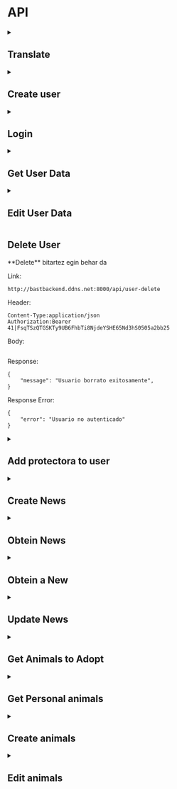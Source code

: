 # API
<details>
<summary> <h2> Translate </h2> </summary>

Link: 
```
http://bastbackend.ddns.net:8000/api/translations/keys
```
Header:
```
Content-Type:application/json
```
Body:
```
{
  "keys":[
    "title0",
    "descripcion0"
  ]
}
```
Response:
```
{
  "translations": {
    "descripcion0": {
      "es": "Seguro que sospechabas algo, pero la nariz de tu compa\u00f1ero peludo no solo es un detector infalible de chuches...",
      "eu": "Zerbait susmatzen zenuen, baina zure lagun iletsuaren sudurra ez da soilik goxokiak aurkitzeko detektagailu hutsa..."
    },
    "title0": {
      "es": "La nariz de tu perro es \u00fanica",
      "eu": "Zure txakurraren sudurra bakarra da"
    }
  }
}
```
Response Error:
```
{
  "message": "No translations found for the given keys"
}  
```
</details>

<details>
<summary> <h2> Create user </h2> </summary>
  
Link: 
```
http://bastbackend.ddns.net:8000/api/register
```
Header:
```
Content-Type:application/json
```
Body:
```
{
    "DNI": "123987",
    "name": "Guts",
    "secondName": "Alcon",
    "email": "guts@example.com",
    "password": "123maite",
    "password_confirmation": "123maite",
    "year": "2005-01-10",
    "img": "https://proba.com"
}

```
Response:
```
{
  "message": "Usuario creado exitosamente",
  "user": {
    "DNI": "1239878",
    "name": "Casca",
    "secondName": "Alcon",
    "email": "Casca@example.com",
    "year": "2010-10-10T00:00:00.000000Z",
    "id": 3
  }
}
```
Response Error:
```
{
  "message": "Datos incorrectos o incompletos.",
  "errors": {
    "DNI": [
      "The d n i has already been taken."
    ],
    "email": [
      "The email has already been taken."
    ]
  }
}
```
</details>




<details>
<summary> <h2> Login </h2> </summary>
  
Link: 
```
http://bastbackend.ddns.net:8000/api/login
```
Header:
```
Content-Type:application/json
```
Body:
```
{
  "email": "guts@example.com",
  "password": "123maite"
}
```
Response:
```
{
  "user": {
    "DNI": "12345678R",
    "name": "Manex",
    "secondName": "Aranzadi Ega\u00f1a",
    "email": "manex@zubiri.com",
    "year": "2005-01-10T00:00:00.000000Z",
    "rola": "erabiltzaile",
    "idProtektora": null
  },
  "token": "16|kFjHTrpajMNzVl3mFdxyolREya60S9Jr766ip9y0d582b690"
}
```
Response Error:
```
{
  "error": "Las credenciales proporcionadas son incorrectas."
}
```
</details>

<details>
    
<summary> <h2> Get User Data </h2> </summary>
Link: 
 
```
http://bastbackend.ddns.net:8000/api/user-data
```
Header:
```
Content-Type:application/json
Authorization:Bearer 41|FsqTSzQTGSKTy9UB6FhbTi8NjdeYSHE65Nd3hS0505a2bb25
```
Response:
```
{
    "user": {
        "id": 1,
        "DNI": "123456789A",
        "name": "Juan",
        "secondName": "Pérez",
        "email": "juan.perez@ejemplo.com",
        "year": "1990-05-20",
        "img": "http://urlimagen.com/imagen.jpg"
    },
    "animals": [
        {
            "id": 1,
            "name": "Fido",
            "type": "txakurra",
            "animalType": "Perro",
            "img": "http://urlimagen.com/fido.jpg",
            "bakuna": true,
            "gender": "Macho",
            "descripcion": "Perro muy amigable",
            "year": "2020",
            "losted": false,
            "noiztik": "2023-01-01",
            "userID": 1
        },
        {
            "id": 2,
            "name": "Mimi",
            "type": "katua",
            "animalType": "Gato",
            "img": "http://urlimagen.com/mimi.jpg",
            "bakuna": true,
            "gender": "Hembra",
            "descripcion": "Gato tranquilo",
            "year": "2019",
            "losted": false,
            "noiztik": "2022-12-01",
            "userID": 1
        }
    ]
}

```
Response Error:
```
{
        "error": "Usuario no autenticado"
}
```
</details>

<details>
    
<summary> <h2> Edit User Data </h2> </summary>
<p> **Put** bitartez egin behar da</p>
Link: 
 
```
http://bastbackend.ddns.net:8000/api/user-data-edit
```
Header:
```
Content-Type:application/json
Authorization:Bearer 41|FsqTSzQTGSKTy9UB6FhbTi8NjdeYSHE65Nd3hS0505a2bb25
```
Body:
```
{
    "DNI": "123456789B",
    "name": "Juan",
    "secondName": "García",
    "email": "juan.garcia@ejemplo.com",
    "password": "nuevaContraseña123",
    "year": "1991-06-15",
    "img": "http://urlimagen.com/nueva-imagen.jpg"
}
```
Response:
```
{
    "message": "Usuario actualizado exitosamente",
    "user": {
        "id": 1,
        "DNI": "123456789B",
        "name": "Juan",
        "secondName": "García",
        "email": "juan.garcia@ejemplo.com",
        "year": "1991-06-15",
        "img": "http://urlimagen.com/nueva-imagen.jpg"
    }
}


```
Response Error:
```
{
    "message": "Datos incorrectos o incompletos.",
    "errors": {
        "email": ["El correo electrónico ya está en uso."]
    }
}
{
    "message": "Ocurrió un error al actualizar los datos del usuario.",
    "error": "Error en la base de datos"
}

```
</details>

<summary> <h2> Delete User </h2> </summary>
<p> **Delete** bitartez egin behar da</p>
Link: 
 
```
http://bastbackend.ddns.net:8000/api/user-delete
```
Header:
```
Content-Type:application/json
Authorization:Bearer 41|FsqTSzQTGSKTy9UB6FhbTi8NjdeYSHE65Nd3hS0505a2bb25
```
Body:
```

```
Response:
```
{
    "message": "Usuario borrato exitosamente",
}
```
Response Error:
```
{
    "error": "Usuario no autenticado"
}

```
</details>

<details>
    
<summary> <h2> Add protectora to user </h2> </summary>
<p> **Put** bitartez egin behar da</p>
Link: 
 
```
http://bastbackend.ddns.net:8000/api/user-add-protectora
```
Header:
```
Content-Type:application/json
Authorization:Bearer 41|FsqTSzQTGSKTy9UB6FhbTi8NjdeYSHE65Nd3hS0505a2bb25
```
Body:
```
{
    "email": "usuario@example.com"
}
```
Response:
```
{
    "message": "Protector asignado exitosamente al usuario.",
    "user": {
        "id": 2,
        "email": "usuario@example.com",
        "idProtektora": 1,  // idProtektora asignado al usuario
        "created_at": "2025-01-10T12:34:56.000000Z",
        "updated_at": "2025-01-10T12:34:56.000000Z"
    }
}
```
Response Error:
```
{
    "message": "El email no existe."
}
{
    "message": "El usuario ya tiene asignada una protectora."
}
{
    "error": "El usuario no tiene asignada una protectora."
}
{
    "message": "Ocurrió un error al asignar la protectora al usuario.",
    "error": "Mensaje de error específico"
}

```
</details>

<details>
<summary> <h2> Create News </h2> </summary>
  
Link: 
```
http://bastbackend.ddns.net:8000/api/news
```
Header:
```
Content-Type:application/json
Authorization:Bearer 2|iUwrUrIzOilpvkowMLL8eLo08oPoTjrkwRdkOdMRf38052b7
```
Body:
```
{
  "titleES": "Título en Español",
  "titleEU": "Titulua euskaraz",
  "textES": "Este es el texto de la noticia en Español",
  "textEU": "Hau da euskarazko albistearen testua",
  "img": https://images.squarespace-cdn.com/content/v1/607f89e638219e13eee71b1e/1684821560422-SD5V37BAG28BURTLIXUQ/michael-sum-LEpfefQf4rU-unsplash.jpg
}
```
Response:
```
{
  "message": "Noticia creada con \u00e9xito",
  "news": {
    "protektora": 1,
    "updated_at": "2024-12-12T10:13:59.000000Z",
    "created_at": "2024-12-12T10:13:59.000000Z",
    "id": 5,
    "title": "title5",
    "text": "news5",
  "img": https://images.squarespace-cdn.com/content/v1/607f89e638219e13eee71b1e/1684821560422-SD5V37BAG28BURTLIXUQ/michael-sum-LEpfefQf4rU-unsplash.jpg
  }
}
```
Response Error:
```
{
  "error": "Las credenciales proporcionadas son incorrectas."
}
```
</details>

<details>
<summary> <h2> Obtein News </h2> </summary>
<p> **Get** bitartez egin behar da</p>
Link: 
<p>Protektora_id is optional</p>
    
```
http://bastbackend.ddns.net:8000/api/latest-news?count=5&offset=10&protektora_id=1
```
Header:
```
Content-Type:application/json
```
Response:
```
[
  {
    "id": 6,
    "text": "news6",
    "protektora": 1,
    "created_at": "2024-12-12T10:14:34.000000Z",
    "updated_at": "2024-12-12T10:14:34.000000Z",
    "title": "title6",
    "img": "url"
  },
  {
    "id": 5,
    "text": "news5",
    "protektora": 1,
    "created_at": "2024-12-12T10:13:59.000000Z",
    "updated_at": "2024-12-12T10:13:59.000000Z",
    "title": "title5",
    "img": "url"
  }
]
```
Response Error:
```
{
  "error": "Las credenciales proporcionadas son incorrectas."
}
```
</details>

<details>
<summary> <h2> Obtein a New </h2> </summary>
<p> **Get** bitartez egin behar da</p>
Link: 
<p>Protektora_id is optional</p>
    
```
http://bastbackend.ddns.net:8000/api/new-obtein/45
```
Header:
```
Content-Type:application/json
```
Response:
```
{
  "id": 45,
  "created_at": "2024-12-18T07:54:13.000000Z",
  "updated_at": "2024-12-18T07:54:13.000000Z",
  "img": "https:\/\/encrypted-tbn0.gstatic.com\/images?q=tbn:ANd9GcSO7bOfBsmhU_djVmxnh_aWU0oUSOYLY4RASg&s",
  "text_translations": [
    {
      "keyValue": "news45",
      "language": "es",
      "value": "La adopci\u00f3n de perros ha ganado popularidad en los \u00faltimos a\u00f1os, con un creciente n\u00famero de personas que eligen adoptar en lugar de comprar mascotas. Este cambio en la mentalidad "
    },
    {
      "keyValue": "news45",
      "language": "eu",
      "value": "Zakurren adopzioak ospea irabazi du azken urteetan, gero eta gehiago dira animaliak erostea baino adoptatzea aukeratzen duten pertsonak. Mentalitate honetan egon den aldaketa honek abandonatutako animalien kopurua"
    }
  ],
  "title_translations": [
    {
      "keyValue": "title45",
      "language": "es",
      "value": "Adopci\u00f3n de perros en lugar de compra: un cambio en la mentalidad"
    },
    {
      "keyValue": "title45",
      "language": "eu",
      "value": "Zakurren adopzioa erosketaren ordez: mentalitatean aldaketa bat"
    }
  ]
}
```
Response Error:
```
{
    "error": "Noticia no encontrada"
}

```
</details>

<details>
    
<summary> <h2> Update News </h2> </summary>
<p> **Put** bitartez egin behar da</p>
Link: 
 
```
http://bastbackend.ddns.net:8000/api/news/50
```
Header:
```
Content-Type:application/json
Authorization:Bearer 41|FsqTSzQTGSKTy9UB6FhbTi8NjdeYSHE65Nd3hS0505a2bb25
```
Body:
```
{
   "titleES": "Nuevo título en español",
   "titleEU": "Berriaren izenburua euskaraz",
   "textES": "Texto de la noticia en español.",
   "textEU": "Albistearen testua euskaraz111.",
   "img": "https://ejemplo.com/imagen.jpg"
 }
```
Response:
```
{
  "message": "Noticia actualizada con \u00e9xito",
  "news": {
    "id": 50,
    "text": "news50",
    "protektora": 1,
    "created_at": "2025-01-07T12:05:45.000000Z",
    "updated_at": "2025-01-07T12:45:04.000000Z",
    "title": "title50",
    "img": "https:\/\/ejemplo.com\/imagen.jpg"
  }
}
```
Response Error:
```
{
  "error": "Las credenciales proporcionadas son incorrectas."
}
```
</details>


<details>
    
<summary> <h2> Get Animals to Adopt </h2> </summary>
<p> **Get** bitartez egin behar da</p>
Link: 
 
```
http://bastbackend.ddns.net:8000/api/animals-adopt?limit=5&offset=0&protektora_id=123&type=txakurra
```
Header:
```
Content-Type:application/json
```
Response:
```
[
    {
        "id": 1,
        "name": "Fido",
        "etxekoAnimalia": true,
        "type": "txakurra",
        "animalType": "Dog",
        "img": null,
        "bakuna": 1,
        "gender": 1,
        "descripcion": "Friendly dog",
        "year": "2020-05-01 00:00:00",
        "losted": 0,
        "noiztik": "2025-01-01 00:00:00",
        "userID": 2,
        "protektora_id": 123
    },
    {
        "id": 2,
        "name": "Luna",
        "etxekoAnimalia": true,
        "type": "katua",
        "animalType": "Cat",
        "img": null,
        "bakuna": 1,
        "gender": 0,
        "descripcion": "Playful cat",
        "year": "2021-03-15 00:00:00",
        "losted": 0,
        "noiztik": "2025-01-01 00:00:00",
        "userID": 3,
        "protektora_id": 123
    }
]

```
Response Error:
```
{
    "message": "No animals found for the given criteria"
}
```
</details>

<details>
    
<summary> <h2> Get Personal animals </h2> </summary>
<p> **Get** bitartez egin behar da</p>
Link: 
 
```
http://bastbackend.ddns.net:8000/api/animals-personal?limit=5&offset=0&protektora_id=123&type=txakurra
```
Header:
```
Content-Type:application/json
Authorization:Bearer 41|FsqTSzQTGSKTy9UB6FhbTi8NjdeYSHE65Nd3hS0505a2bb25
```
Response:
```
[
    {
        "id": 1,
        "name": "Fido",
        "etxekoAnimalia": true,
        "type": "txakurra",
        "animalType": "Dog",
        "img": null,
        "bakuna": 1,
        "gender": 1,
        "descripcion": "Friendly dog",
        "year": "2020-05-01 00:00:00",
        "losted": 0,
        "noiztik": "2025-01-01 00:00:00",
        "userID": 2,
        "protektora_id": 123
    },
    {
        "id": 2,
        "name": "Luna",
        "etxekoAnimalia": true,
        "type": "katua",
        "animalType": "Cat",
        "img": null,
        "bakuna": 1,
        "gender": 0,
        "descripcion": "Playful cat",
        "year": "2021-03-15 00:00:00",
        "losted": 0,
        "noiztik": "2025-01-01 00:00:00",
        "userID": 3,
        "protektora_id": 123
    }
]

```
Response Error:
```
{
    "message": "No animals found for the given criteria"
}
```
</details>


<details>
    
<summary> <h2> Create animals </h2> </summary>
<p> **Post** bitartez egin behar da</p>
Link: 
 
```
http://bastbackend.ddns.net:8000/api/animals-create
```
Header:
```
Content-Type:application/json
Authorization:Bearer 41|FsqTSzQTGSKTy9UB6FhbTi8NjdeYSHE65Nd3hS0505a2bb25
```
Body:
```
{
    "id": 1,
    "name": "Fido",
    "etxekoAnimalia": true,
    "type": "txakurra",
    "animalType": "Pastor Alemán",
    "img": "http://url_del_imagen.com/fido.jpg",
    "bakuna": 1,
    "gender": 1,
    "descripcion": "Perro amigable y enérgico",
    "year": "2020-01-01",
    "losted": null,
    "noiztik": null,
    "userID": 5,
    "created_at": "2025-01-08 00:00:00",
    "updated_at": "2025-01-08 00:00:00"
}
```
Response:
```
Código 201: creado correctamente
```
Response Error:
```
{
        "error": "Usuario no autenticado"
}
```
</details>



<details>
    
<summary> <h2> Edit animals </h2> </summary>
<p> **Post** bitartez egin behar da</p>
Link: 
 
```
http://bastbackend.ddns.net:8000/api/animals-edit
```
Header:
```
Content-Type:application/json
Authorization:Bearer 41|FsqTSzQTGSKTy9UB6FhbTi8NjdeYSHE65Nd3hS0505a2bb25
```
Body:
```
{
  "id": 1,
  "name": "Max",
  "etxekoAnimalia": true,
  "type": "txakurra",
  "animalType": "Pastor Alemán",
  "img": "http://urlimagen.com/nueva-imagen.jpg",
  "bakuna": 2,
  "gender": 1,
  "descripcion": "Animal amigable y activo.",
  "year": "2020-05-10"
}

```
Response:
```
{
  "id": 1,
  "name": "Max",
  "etxekoAnimalia": true,
  "type": "txakurra",
  "animalType": "Pastor Alemán",
  "img": "http://urlimagen.com/nueva-imagen.jpg",
  "bakuna": 2,
  "gender": 1,
  "descripcion": "Animal amigable y activo.",
  "year": "2020-05-10",
  "losted": null,
  "noiztik": null,
  "userID": 2,
  "protektora_id": 5
}

```
Response Error:
```
{
  "error": "Animal no encontrado"
}
{
  "error": "Usuario no autenticado"
}
{
  "error": "No tienes permisos para editar este animal"
}
{
  "message": "Datos incorrectos o incompletos.",
  "errors": {
    "name": ["El campo name es obligatorio."],
    "bakuna": ["El campo bakuna debe ser un número entero mayor o igual a 0."]
  }
}

```
</details>
